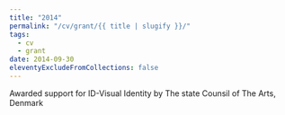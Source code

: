 ```yaml
---
title: "2014"
permalink: "/cv/grant/{{ title | slugify }}/"
tags:
  - cv
  - grant
date: 2014-09-30
eleventyExcludeFromCollections: false
---
```


Awarded support for ID-Visual Identity by The state Counsil of The Arts, Denmark